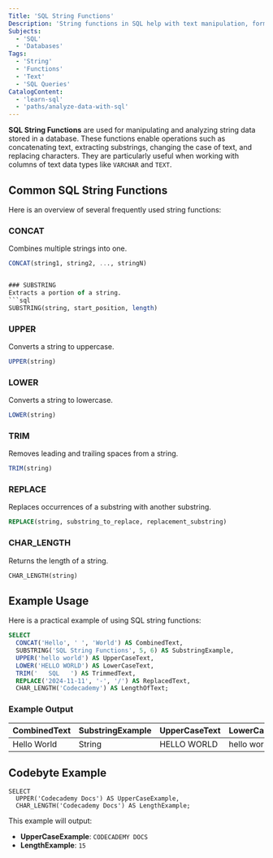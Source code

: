 ```yaml
---
Title: 'SQL String Functions'
Description: 'String functions in SQL help with text manipulation, formatting, and analysis within a database.'
Subjects:
  - 'SQL'
  - 'Databases'
Tags:
  - 'String'
  - 'Functions'
  - 'Text'
  - 'SQL Queries'
CatalogContent:
  - 'learn-sql'
  - 'paths/analyze-data-with-sql'
---
```


**SQL String Functions** are used for manipulating and analyzing string data stored in a database. These functions enable operations such as concatenating text, extracting substrings, changing the case of text, and replacing characters. They are particularly useful when working with columns of text data types like `VARCHAR` and `TEXT`.

## Common SQL String Functions

Here is an overview of several frequently used string functions:

### CONCAT
Combines multiple strings into one.
```sql
CONCAT(string1, string2, ..., stringN)


### SUBSTRING
Extracts a portion of a string.
```sql
SUBSTRING(string, start_position, length)
```

### UPPER
Converts a string to uppercase.
```sql
UPPER(string)
```

### LOWER
Converts a string to lowercase.
```sql
LOWER(string)
```

### TRIM
Removes leading and trailing spaces from a string.
```sql
TRIM(string)
```

### REPLACE
Replaces occurrences of a substring with another substring.
```sql
REPLACE(string, substring_to_replace, replacement_substring)
```

### CHAR_LENGTH
Returns the length of a string.
```sql
CHAR_LENGTH(string)
```

## Example Usage

Here is a practical example of using SQL string functions:

```sql
SELECT 
  CONCAT('Hello', ' ', 'World') AS CombinedText,
  SUBSTRING('SQL String Functions', 5, 6) AS SubstringExample,
  UPPER('hello world') AS UpperCaseText,
  LOWER('HELLO WORLD') AS LowerCaseText,
  TRIM('   SQL   ') AS TrimmedText,
  REPLACE('2024-11-11', '-', '/') AS ReplacedText,
  CHAR_LENGTH('Codecademy') AS LengthOfText;
```

### Example Output

| CombinedText | SubstringExample | UpperCaseText | LowerCaseText | TrimmedText | ReplacedText | LengthOfText |
|--------------|-------------------|---------------|---------------|-------------|--------------|--------------|
| Hello World  | String            | HELLO WORLD   | hello world   | SQL         | 2024/11/11   | 10           |

## Codebyte Example

```codebyte/sql
SELECT 
  UPPER('Codecademy Docs') AS UpperCaseExample,
  CHAR_LENGTH('Codecademy Docs') AS LengthExample;
```

This example will output:
- **UpperCaseExample**: `CODECADEMY DOCS`
- **LengthExample**: `15`
